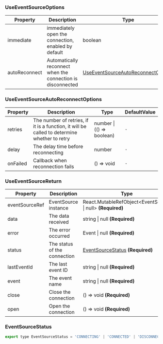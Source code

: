 ### UseEventSourceOptions

|Property|Description|Type|DefaultValue|
|---|---|---|---|
|immediate|immediately open the connection, enabled by default|boolean |`-`|
|autoReconnect|Automatically reconnect when the connection is disconnected|[UseEventSourceAutoReconnectOptions](#UseEventSourceAutoReconnectOptions) |`-`|

### UseEventSourceAutoReconnectOptions

|Property|Description|Type|DefaultValue|
|---|---|---|---|
|retries|The number of retries, if it is a function, it will be called to determine whether to retry|number \| (() => boolean) |`-`|
|delay|The delay time before reconnecting|number |`-`|
|onFailed|Callback when reconnection fails|() => void |`-`|

### UseEventSourceReturn

|Property|Description|Type|DefaultValue|
|---|---|---|---|
|eventSourceRef|EventSource instance|React.MutableRefObject&lt;EventSource \| null&gt;  **(Required)**|`-`|
|data|The data received|string \| null  **(Required)**|`-`|
|error|The error occurred|Event \| null  **(Required)**|`-`|
|status|The status of the connection|[EventSourceStatus](#EventSourceStatus)  **(Required)**|`-`|
|lastEventId|The last event ID|string \| null  **(Required)**|`-`|
|event|The event name|string \| null  **(Required)**|`-`|
|close|Close the connection|() => void  **(Required)**|`-`|
|open|Open the connection|() => void  **(Required)**|`-`|

### EventSourceStatus

```js
export type EventSourceStatus = 'CONNECTING' | 'CONNECTED' | 'DISCONNECTED';
```
